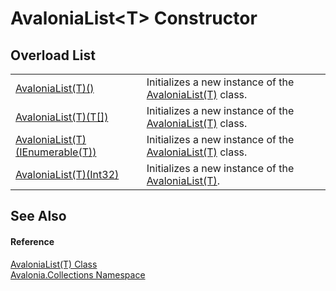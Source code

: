# AvaloniaList&lt;T&gt; Constructor


## Overload List
<table>
<tr>
<td><a href="M_Avalonia_Collections_AvaloniaList_1__ctor">AvaloniaList(T)()</a></td>
<td>Initializes a new instance of the <a href="T_Avalonia_Collections_AvaloniaList_1">AvaloniaList(T)</a> class.</td>
</tr>
<tr>
<td><a href="M_Avalonia_Collections_AvaloniaList_1__ctor_3">AvaloniaList(T)(T[])</a></td>
<td>Initializes a new instance of the <a href="T_Avalonia_Collections_AvaloniaList_1">AvaloniaList(T)</a> class.</td>
</tr>
<tr>
<td><a href="M_Avalonia_Collections_AvaloniaList_1__ctor_1">AvaloniaList(T)(IEnumerable(T))</a></td>
<td>Initializes a new instance of the <a href="T_Avalonia_Collections_AvaloniaList_1">AvaloniaList(T)</a> class.</td>
</tr>
<tr>
<td><a href="M_Avalonia_Collections_AvaloniaList_1__ctor_2">AvaloniaList(T)(Int32)</a></td>
<td>Initializes a new instance of the <a href="T_Avalonia_Collections_AvaloniaList_1">AvaloniaList(T)</a>.</td>
</tr>
</table>

## See Also


#### Reference
<a href="T_Avalonia_Collections_AvaloniaList_1">AvaloniaList(T) Class</a>  
<a href="N_Avalonia_Collections">Avalonia.Collections Namespace</a>  

